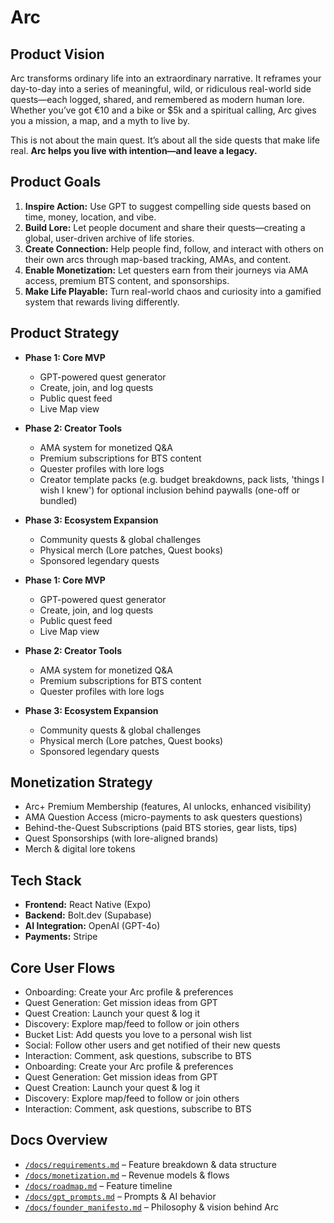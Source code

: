 # Arc

## Product Vision

Arc transforms ordinary life into an extraordinary narrative. It reframes your day-to-day into a series of meaningful, wild, or ridiculous real-world side quests—each logged, shared, and remembered as modern human lore. Whether you’ve got €10 and a bike or \$5k and a spiritual calling, Arc gives you a mission, a map, and a myth to live by.

This is not about the main quest. It’s about all the side quests that make life real. **Arc helps you live with intention—and leave a legacy.**

## Product Goals

1. **Inspire Action:** Use GPT to suggest compelling side quests based on time, money, location, and vibe.
2. **Build Lore:** Let people document and share their quests—creating a global, user-driven archive of life stories.
3. **Create Connection:** Help people find, follow, and interact with others on their own arcs through map-based tracking, AMAs, and content.
4. **Enable Monetization:** Let questers earn from their journeys via AMA access, premium BTS content, and sponsorships.
5. **Make Life Playable:** Turn real-world chaos and curiosity into a gamified system that rewards living differently.

## Product Strategy

* **Phase 1: Core MVP**

  * GPT-powered quest generator
  * Create, join, and log quests
  * Public quest feed
  * Live Map view

* **Phase 2: Creator Tools**

  * AMA system for monetized Q\&A
  * Premium subscriptions for BTS content
  * Quester profiles with lore logs
  * Creator template packs (e.g. budget breakdowns, pack lists, 'things I wish I knew') for optional inclusion behind paywalls (one-off or bundled)

* **Phase 3: Ecosystem Expansion**

  * Community quests & global challenges
  * Physical merch (Lore patches, Quest books)
  * Sponsored legendary quests

* **Phase 1: Core MVP**

  * GPT-powered quest generator
  * Create, join, and log quests
  * Public quest feed
  * Live Map view

* **Phase 2: Creator Tools**

  * AMA system for monetized Q\&A
  * Premium subscriptions for BTS content
  * Quester profiles with lore logs

* **Phase 3: Ecosystem Expansion**

  * Community quests & global challenges
  * Physical merch (Lore patches, Quest books)
  * Sponsored legendary quests

## Monetization Strategy

* Arc+ Premium Membership (features, AI unlocks, enhanced visibility)
* AMA Question Access (micro-payments to ask questers questions)
* Behind-the-Quest Subscriptions (paid BTS stories, gear lists, tips)
* Quest Sponsorships (with lore-aligned brands)
* Merch & digital lore tokens

## Tech Stack

* **Frontend:** React Native (Expo)
* **Backend:** Bolt.dev (Supabase)
* **AI Integration:** OpenAI (GPT-4o)
* **Payments:** Stripe

## Core User Flows

* Onboarding: Create your Arc profile & preferences
* Quest Generation: Get mission ideas from GPT
* Quest Creation: Launch your quest & log it
* Discovery: Explore map/feed to follow or join others
* Bucket List: Add quests you love to a personal wish list
* Social: Follow other users and get notified of their new quests
* Interaction: Comment, ask questions, subscribe to BTS
* Onboarding: Create your Arc profile & preferences
* Quest Generation: Get mission ideas from GPT
* Quest Creation: Launch your quest & log it
* Discovery: Explore map/feed to follow or join others
* Interaction: Comment, ask questions, subscribe to BTS

## Docs Overview

* [`/docs/requirements.md`](./docs/requirements.md) – Feature breakdown & data structure
* [`/docs/monetization.md`](./docs/monetization.md) – Revenue models & flows
* [`/docs/roadmap.md`](./docs/roadmap.md) – Feature timeline
* [`/docs/gpt_prompts.md`](./docs/gpt_prompts.md) – Prompts & AI behavior
* [`/docs/founder_manifesto.md`](./docs/founder_manifesto.md) – Philosophy & vision behind Arc
